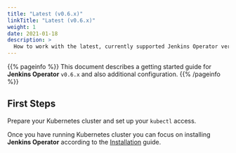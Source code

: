 ```yaml
---
title: "Latest (v0.6.x)"
linkTitle: "Latest (v0.6.x)"
weight: 1
date: 2021-01-18
description: >
  How to work with the latest, currently supported Jenkins Operator version.
---
```


{{% pageinfo %}}
This document describes a getting started guide for **Jenkins Operator** `v0.6.x` and also additional configuration.
{{% /pageinfo %}}

## First Steps

Prepare your Kubernetes cluster and set up your `kubectl` access.

Once you have running Kubernetes cluster you can focus on installing **Jenkins Operator** according to the [Installation](/kubernetes-operator/docs/installation/) guide.
